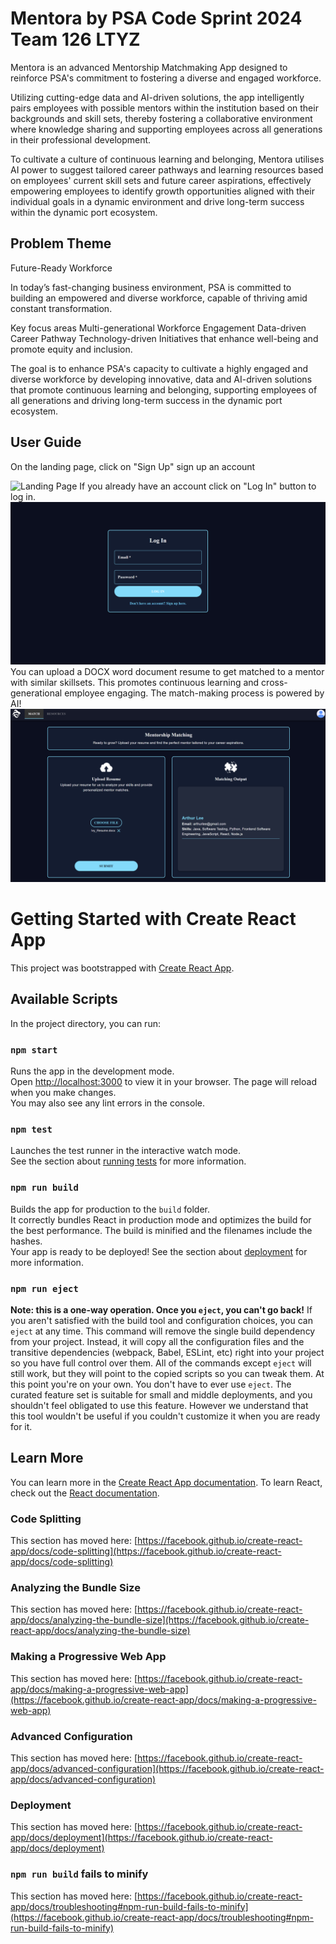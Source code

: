 # Mentora by PSA Code Sprint 2024 Team 126 LTYZ
Mentora is an advanced Mentorship Matchmaking App designed to reinforce PSA's commitment to fostering a diverse and engaged workforce. 

Utilizing cutting-edge data and AI-driven solutions, the app intelligently pairs employees with possible mentors within the institution based on their backgrounds and skill sets, thereby fostering a collaborative environment where knowledge sharing and supporting employees across all generations in their professional development.

To cultivate a culture of continuous learning and belonging, Mentora utilises AI power to suggest tailored career pathways and learning resources based on employees' current skill sets and future career aspirations, effectively empowering employees to identify growth opportunities aligned with their individual goals in a dynamic environment and drive long-term success within the dynamic port ecosystem.

## Problem Theme
Future-Ready Workforce

In today’s fast-changing business environment, PSA is committed to building an empowered and diverse workforce, capable of thriving amid constant transformation.

Key focus areas
Multi-generational Workforce Engagement
Data-driven Career Pathway
Technology-driven Initiatives that enhance well-being and promote equity and inclusion. 
 
The goal is to enhance PSA's capacity to cultivate a highly engaged and diverse workforce by developing innovative, data and AI-driven solutions that promote continuous learning and belonging, supporting employees of all generations and driving long-term success in the dynamic port ecosystem.

## User Guide
On the landing page, click on "Sign Up" sign up an account

![Landing Page](https://github.com/xiaoge26/mentoraImages/blob/main/Screenshot%20(1321).png)
If you already have an account click on "Log In" button to log in.
![Login Page](https://github.com/xiaoge26/mentoraImages/blob/main/Screenshot%20(1318).png)
You can upload a DOCX word document resume to get matched to a mentor with similar skillsets. 
This promotes continuous learning and cross-generational employee engaging.
The match-making process is powered by AI! 
![MM Page](https://github.com/xiaoge26/mentoraImages/blob/main/Screenshot%20(1320).png)

# Getting Started with Create React App
This project was bootstrapped with [Create React App](https://github.com/facebook/create-react-app).
## Available Scripts
In the project directory, you can run:
### `npm start`
Runs the app in the development mode.\
Open [http://localhost:3000](http://localhost:3000) to view it in your browser.
The page will reload when you make changes.\
You may also see any lint errors in the console.
### `npm test`
Launches the test runner in the interactive watch mode.\
See the section about [running tests](https://facebook.github.io/create-react-app/docs/running-tests) for more information.
### `npm run build`
Builds the app for production to the `build` folder.\
It correctly bundles React in production mode and optimizes the build for the best performance.
The build is minified and the filenames include the hashes.\
Your app is ready to be deployed!
See the section about [deployment](https://facebook.github.io/create-react-app/docs/deployment) for more information.
### `npm run eject`
**Note: this is a one-way operation. Once you `eject`, you can't go back!**
If you aren't satisfied with the build tool and configuration choices, you can `eject` at any time. This command will remove the single build dependency from your project.
Instead, it will copy all the configuration files and the transitive dependencies (webpack, Babel, ESLint, etc) right into your project so you have full control over them. All of the commands except `eject` will still work, but they will point to the copied scripts so you can tweak them. At this point you're on your own.
You don't have to ever use `eject`. The curated feature set is suitable for small and middle deployments, and you shouldn't feel obligated to use this feature. However we understand that this tool wouldn't be useful if you couldn't customize it when you are ready for it.
## Learn More
You can learn more in the [Create React App documentation](https://facebook.github.io/create-react-app/docs/getting-started).
To learn React, check out the [React documentation](https://reactjs.org/).
### Code Splitting
This section has moved here: [https://facebook.github.io/create-react-app/docs/code-splitting](https://facebook.github.io/create-react-app/docs/code-splitting)
### Analyzing the Bundle Size
This section has moved here: [https://facebook.github.io/create-react-app/docs/analyzing-the-bundle-size](https://facebook.github.io/create-react-app/docs/analyzing-the-bundle-size)
### Making a Progressive Web App
This section has moved here: [https://facebook.github.io/create-react-app/docs/making-a-progressive-web-app](https://facebook.github.io/create-react-app/docs/making-a-progressive-web-app)
### Advanced Configuration
This section has moved here: [https://facebook.github.io/create-react-app/docs/advanced-configuration](https://facebook.github.io/create-react-app/docs/advanced-configuration)
### Deployment
This section has moved here: [https://facebook.github.io/create-react-app/docs/deployment](https://facebook.github.io/create-react-app/docs/deployment)
### `npm run build` fails to minify
This section has moved here: [https://facebook.github.io/create-react-app/docs/troubleshooting#npm-run-build-fails-to-minify](https://facebook.github.io/create-react-app/docs/troubleshooting#npm-run-build-fails-to-minify)
